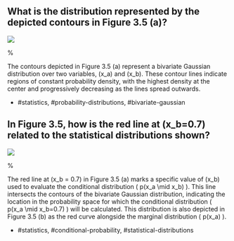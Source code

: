## What is the distribution represented by the depicted contours in Figure 3.5 (a)?

![](https://cdn.mathpix.com/cropped/2024_05_13_cf325eae3c87c1cb9850g-1.jpg?height=640&width=630&top_left_y=217&top_left_x=252)

%

The contours depicted in Figure 3.5 (a) represent a bivariate Gaussian distribution over two variables, \(x_a\) and \(x_b\). These contour lines indicate regions of constant probability density, with the highest density at the center and progressively decreasing as the lines spread outwards.

- #statistics, #probability-distributions, #bivariate-gaussian

## In Figure 3.5, how is the red line at \(x_b=0.7\) related to the statistical distributions shown?

![](https://cdn.mathpix.com/cropped/2024_05_13_cf325eae3c87c1cb9850g-1.jpg?height=640&width=630&top_left_y=217&top_left_x=252)

%

The red line at \(x_b = 0.7\) in Figure 3.5 (a) marks a specific value of \(x_b\) used to evaluate the conditional distribution \( p(x_a \mid x_b) \). This line intersects the contours of the bivariate Gaussian distribution, indicating the location in the probability space for which the conditional distribution \( p(x_a \mid x_b=0.7) \) will be calculated. This distribution is also depicted in Figure 3.5 (b) as the red curve alongside the marginal distribution \( p(x_a) \).

- #statistics, #conditional-probability, #statistical-distributions